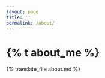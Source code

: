 ```yaml
---
layout: page
title: ''
permalink: /about/
---
```

# {% t about_me %}
{% translate_file about.md %}

